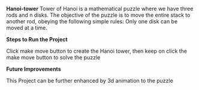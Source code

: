 **Hanoi-tower**
Tower of Hanoi is a mathematical puzzle where we have three rods and n disks. The objective of the puzzle is to move the entire stack to another rod, obeying the following simple rules: Only one disk can be moved at a time.


**Steps to Run the Project**

Click make move button to create the Hanoi tower, then keep on click the make move button to solve the puzzle

**Future Improvements**


This Project can be further enhanced by 3d animation to the puzzle
